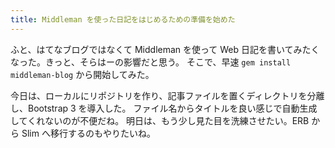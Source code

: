 ```yaml
---
title: Middleman を使った日記をはじめるための準備を始めた
---
```


ふと、はてなブログではなくて Middleman を使って Web 日記を書いてみたくなった。きっと、そらはーの影響だと思う。
そこで、早速 `gem install middleman-blog` から開始してみた。

今日は、ローカルにリポジトリを作り、記事ファイルを置くディレクトリを分離し、Bootstrap 3 を導入した。
ファイル名からタイトルを良い感じで自動生成してくれないのが不便だね。
明日は、もう少し見た目を洗練させたい。ERB から Slim へ移行するのもやりたいね。
